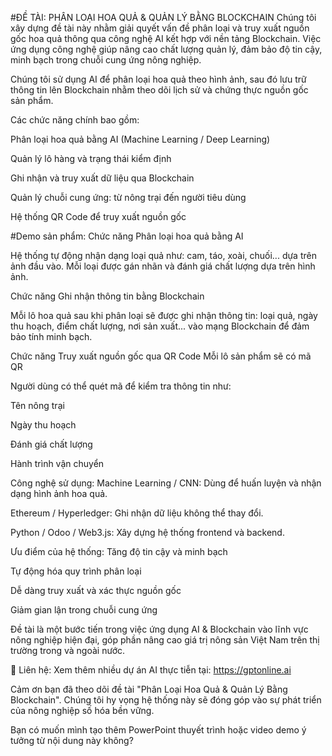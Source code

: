 #ĐỀ TÀI: PHÂN LOẠI HOA QUẢ & QUẢN LÝ BẰNG BLOCKCHAIN
Chúng tôi xây dựng đề tài này nhằm giải quyết vấn đề phân loại và truy xuất nguồn gốc hoa quả thông qua công nghệ AI kết hợp với nền tảng Blockchain. Việc ứng dụng công nghệ giúp nâng cao chất lượng quản lý, đảm bảo độ tin cậy, minh bạch trong chuỗi cung ứng nông nghiệp.

Chúng tôi sử dụng AI để phân loại hoa quả theo hình ảnh, sau đó lưu trữ thông tin lên Blockchain nhằm theo dõi lịch sử và chứng thực nguồn gốc sản phẩm.

Các chức năng chính bao gồm:

Phân loại hoa quả bằng AI (Machine Learning / Deep Learning)

Quản lý lô hàng và trạng thái kiểm định

Ghi nhận và truy xuất dữ liệu qua Blockchain

Quản lý chuỗi cung ứng: từ nông trại đến người tiêu dùng

Hệ thống QR Code để truy xuất nguồn gốc

#Demo sản phẩm:
Chức năng Phân loại hoa quả bằng AI

Hệ thống tự động nhận dạng loại quả như: cam, táo, xoài, chuối... dựa trên ảnh đầu vào. Mỗi loại được gán nhãn và đánh giá chất lượng dựa trên hình ảnh.

Chức năng Ghi nhận thông tin bằng Blockchain

Mỗi lô hoa quả sau khi phân loại sẽ được ghi nhận thông tin: loại quả, ngày thu hoạch, điểm chất lượng, nơi sản xuất... vào mạng Blockchain để đảm bảo tính minh bạch.

Chức năng Truy xuất nguồn gốc qua QR Code
Mỗi lô sản phẩm sẽ có mã QR

Người dùng có thể quét mã để kiểm tra thông tin như:

Tên nông trại

Ngày thu hoạch

Đánh giá chất lượng

Hành trình vận chuyển

Công nghệ sử dụng:
Machine Learning / CNN: Dùng để huấn luyện và nhận dạng hình ảnh hoa quả.

Ethereum / Hyperledger: Ghi nhận dữ liệu không thể thay đổi.

Python / Odoo / Web3.js: Xây dựng hệ thống frontend và backend.

Ưu điểm của hệ thống:
Tăng độ tin cậy và minh bạch

Tự động hóa quy trình phân loại

Dễ dàng truy xuất và xác thực nguồn gốc

Giảm gian lận trong chuỗi cung ứng

Đề tài là một bước tiến trong việc ứng dụng AI & Blockchain vào lĩnh vực nông nghiệp hiện đại, góp phần nâng cao giá trị nông sản Việt Nam trên thị trường trong và ngoài nước.

📌 Liên hệ:
Xem thêm nhiều dự án AI thực tiễn tại: https://gptonline.ai

Cảm ơn bạn đã theo dõi đề tài "Phân Loại Hoa Quả & Quản Lý Bằng Blockchain". Chúng tôi hy vọng hệ thống này sẽ đóng góp vào sự phát triển của nông nghiệp số hóa bền vững.

Bạn có muốn mình tạo thêm PowerPoint thuyết trình hoặc video demo ý tưởng từ nội dung này không?








